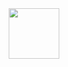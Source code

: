<div id="header" align="center">
  <img src="https://media.giphy.com/media/v1.Y2lkPTc5MGI3NjExaHJxbDA4M2JhbGx3eHoyazFybGt0enc3dHE4ZTdrMGw5OXBlamV5MSZlcD12MV9pbnRlcm5hbF9naWZfYnlfaWQmY3Q9Zw/2IudUHdI075HL02Pkk/giphy.gif" width="100"/>
</div>
